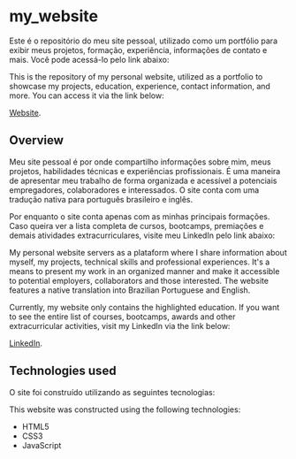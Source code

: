 # my_website

Este é o repositório do meu site pessoal, utilizado como um portfólio para exibir meus projetos, formação, experiência, informações de contato e mais. Você pode acessá-lo pelo link abaixo:

This is the repository of my personal website, utilized as a portfolio to showcase my projects, education, experience, contact information, and more. You can access it via the link below:

<a href="https://gabriel-troni.vercel.app" target="_blank">Website</a>.
## Overview

Meu site pessoal é por onde compartilho informações sobre mim, meus projetos, habilidades técnicas e experiências profissionais. É uma maneira de apresentar meu trabalho de forma organizada e acessível a potenciais empregadores, colaboradores e interessados. O site conta com uma tradução nativa para português brasileiro e inglês.

Por enquanto o site conta apenas com as minhas principais formações. Caso queira ver a lista completa de cursos, bootcamps, premiações e demais atividades extracurriculares, visite meu LinkedIn pelo link abaixo:

My personal website servers as a plataform where I share information about myself, my projects, technical skills and professional experiences. It's a means to present my work in an organized manner and make it accessible to potential employers, collaborators and those interested. The website features a native translation into Brazilian Portuguese and English.

Currently, my website only contains the highlighted education. If you want to see the entire list of courses, bootcamps, awards and other extracurricular activities, visit my LinkedIn via the link below:

<a href="https://www.linkedin.com/in/gabriel-troni/">LinkedIn</a>.

## Technologies used

O site foi construído utilizando as seguintes tecnologias:

This website was constructed using the following technologies:

- HTML5
- CSS3
- JavaScript


